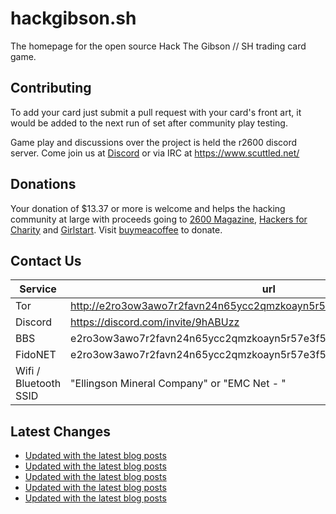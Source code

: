 # hackgibson.sh
The homepage for the open source Hack The Gibson // SH trading card game.


## Contributing

To add your card just submit a pull request with your card's front art, it would be added to the next run of set after community play testing.

Game play and discussions over the project is held the r2600 discord server. Come join us at [Discord](https://discord.com/invite/9hABUzz) or via IRC at https://www.scuttled.net/


## Donations

Your donation of $13.37 or more is welcome and helps the hacking community at large with proceeds going to [2600 Magazine](https://2600.com/), [Hackers for Charity](https://hackersforcharity.org) and [Girlstart](https://girlstart.org).  Visit [buymeacoffee](https://www.buymeacoffee.com/hackgibson.sh) to donate.


## Contact Us

Service | url
-|-
Tor | http://e2ro3ow3awo7r2favn24n65ycc2qmzkoayn5r57e3f56nvjwdcgg32ad.onion
Discord | https://discord.com/invite/9hABUzz
BBS | e2ro3ow3awo7r2favn24n65ycc2qmzkoayn5r57e3f56nvjwdcgg32ad.onion:23
FidoNET | e2ro3ow3awo7r2favn24n65ycc2qmzkoayn5r57e3f56nvjwdcgg32ad.onion:24554
Wifi / Bluetooth SSID | "Ellingson Mineral Company" or "EMC Net - <fidonet address>"

## Latest Changes
<!-- BLOG-POST-LIST:START -->
- [Updated with the latest blog posts](https://github.com/DFW2600/hackgibson.sh/commit/62524d1bc0e5726c667c91eaf995b84c6ebd6ceb)
- [Updated with the latest blog posts](https://github.com/DFW2600/hackgibson.sh/commit/aaec806181d21048fc8b304e7bd6e1a7881aa915)
- [Updated with the latest blog posts](https://github.com/DFW2600/hackgibson.sh/commit/859f3ab70ef8eea35ce35f84c7d215d556ac5485)
- [Updated with the latest blog posts](https://github.com/DFW2600/hackgibson.sh/commit/ebcaa42a51ff7c36efc198ffc5a740abe5f59068)
- [Updated with the latest blog posts](https://github.com/DFW2600/hackgibson.sh/commit/8cca5b19e2a32e4ad3ee985e6252d868f55d0fbc)
<!-- BLOG-POST-LIST:END -->
